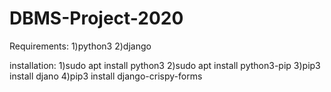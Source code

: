 # DBMS-Project-2020
Requirements:
1)python3
2)django

installation:
1)sudo apt install python3
2)sudo apt install python3-pip
3)pip3 install djano
4)pip3 install django-crispy-forms

